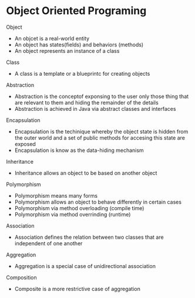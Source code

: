 # Object Oriented Programing

Object        <br>
 * An objcet is a real-world entity
 * An object has states(fields) and behaviors (methods)
 * An object represents an instance of a class

Class         <br>
 * A class is a template or a blueprintc for creating objects <br>
 
Abstraction   <br>
 * Abstraction is the conceptof exponsing to the user only those thing that are relevant to them and hiding the remainder of the details
 * Abstraction is achieved in Java via abstract classes and interfaces
 
Encapsulation <br>
 * Encapsulation is the techinique whereby the object state is hidden from the outer world and a set of public methods for accesing this state are exposed
 * Encapsulation is know as the data-hiding mechanism  
 
Inheritance   <br>
 * Inheritance allows an object to be based on another object

Polymorphism  <br>
 * Polymorphism means many forms
 * Polymorphism allows an object to behave differently in certain cases
 * Polymorphism via method overloading (compile time)
 * Polymorphism via method overrinding (runtime)

Association
 * Association defines the relation between two classes that are independent of one another

Aggregation   <br>
 * Aggregation is a special case of unidirectional association

Composition   <br>
 * Composite is a more restrictive case of aggregation




